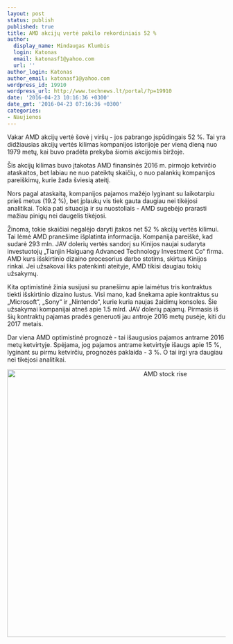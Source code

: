 ```yaml
---
layout: post
status: publish
published: true
title: AMD akcijų vertė pakilo rekordiniais 52 %
author:
  display_name: Mindaugas Klumbis
  login: Katonas
  email: katonasf1@yahoo.com
  url: ''
author_login: Katonas
author_email: katonasf1@yahoo.com
wordpress_id: 19910
wordpress_url: http://www.technews.lt/portal/?p=19910
date: '2016-04-23 10:16:36 +0300'
date_gmt: '2016-04-23 07:16:36 +0300'
categories:
- Naujienos
---
```

<p>Vakar AMD akcijų vertė šovė į viršų - jos pabrango įspūdingais 52 %. Tai yra didžiausias akcijų vertės kilimas kompanijos istorijoje per vieną dieną nuo 1979 metų, kai buvo pradėta prekyba šiomis akcijomis biržoje.</p>
<p>Šis akcijų kilimas buvo įtakotas AMD finansinės 2016 m. pirmojo ketvirčio ataskaitos, bet labiau ne nuo pateiktų skaičių, o nuo palankių kompanijos pareiškimų, kurie žada šviesią ateitį.</p>
<p>Nors pagal ataskaitą, kompanijos pajamos mažėjo lyginant su laikotarpiu prieš metus (19.2 %), bet įplaukų vis tiek gauta daugiau nei tikėjosi analitikai. Tokia pati situacija ir su nuostoliais - AMD sugebėjo prarasti mažiau pinigų nei daugelis tikėjosi.</p>
<p>Žinoma, tokie skaičiai negalėjo daryti įtakos net 52 % akcijų vertės kilimui. Tai lėmė AMD pranešime išplatinta informacija. Kompanija pareiškė, kad sudarė 293 mln. JAV dolerių vertės sandorį su Kinijos naujai sudaryta investuotojų „Tianjin Haiguang Advanced Technology Investment Co“ firma. AMD kurs išskirtinio dizaino procesorius darbo stotims, skirtus Kinijos rinkai. Jei užsakovai liks patenkinti ateityje, AMD tikisi daugiau tokių užsakymų.</p>
<p>Kita optimistinė žinia susijusi su pranešimu apie laimėtus tris kontraktus tiekti išskirtinio dizaino lustus. Visi mano, kad šnekama apie kontraktus su „Microsoft“, „Sony“ ir „Nintendo“, kurie kuria naujas žaidimų konsoles. Šie užsakymai kompanijai atneš apie 1.5 mlrd. JAV dolerių pajamų. Pirmasis iš šių kontraktų pajamas pradės generuoti jau antroje 2016 metų pusėje, kiti du 2017 metais.</p>
<p>Dar viena AMD optimistinė prognozė - tai išaugusios pajamos antrame 2016 metų ketvirtyje. Spėjama, jog pajamos antrame ketvirtyje išaugs apie 15 %, lyginant su pirmu ketvirčiu, prognozės paklaida - 3 %. O tai irgi yra daugiau nei tikėjosi analitikai.</p>
<p style="text-align: center;"><a href="http://www.technews.lt/portal/wp-content/uploads/2016/04/AMD-stock-rise.jpg"><img class="alignnone wp-image-19911 size-full" src="http://www.technews.lt/portal/wp-content/uploads/2016/04/AMD-stock-rise.jpg" alt="AMD stock rise" width="713" height="616" /></a></p>

